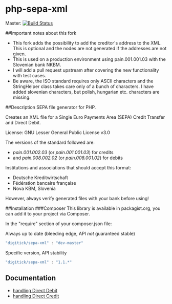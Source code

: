 php-sepa-xml
============

Master: [![Build Status](https://api.travis-ci.org/martinstefani/php-sepa-xml.png?branch=master)](http://travis-ci.org/martinstefani/php-sepa-xml)

##Important notes about this fork
* This fork adds the possibility to add the creditor's address to the XML. This is optional and the nodes are not
generated if the addresses are not given.
* This is used on a production environment using pain.001.001.03 with the Slovenian bank NKBM.
* I will add a pull request upstream after covering the new functionality with test cases.
* Be aware, the ISO standard requires only ASCII characters and the StringHelper class takes care only of a bunch of characters.
I have added slovenian characters, but polish, hungarian etc. characters are missing.

##Description
SEPA file generator for PHP.

Creates an XML file for a Single Euro Payments Area (SEPA) Credit Transfer and Direct Debit.

License: GNU Lesser General Public License v3.0


The versions of the standard followed are:
* _pain.001.002.03_ (or _pain.001.001.03_) for credits
* and _pain.008.002.02_ (or _pain.008.001.02_) for debits

Institutions and associations that should accept this format:
* Deutsche Kreditwirtschaft
* Fédération bancaire française
* Nova KBM, Slovenia

However, always verify generated files with your bank before using!


##Installation
###Composer
This library is available in packagist.org, you can add it to your project
via Composer.

In the "require" section of your composer.json file:

Always up to date (bleeding edge, API *not* guaranteed stable)
```javascript
"digitick/sepa-xml" : "dev-master"
```

Specific version, API stability
```javascript
"digitick/sepa-xml" : "1.1.*"
```

## Documentation

* [handling Direct Debit](doc/direct_debit.md)
* [handling Direct Credit](doc/direct_credit.md)
